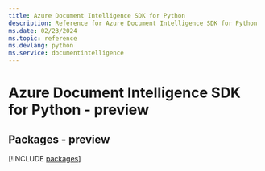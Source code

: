 ```yaml
---
title: Azure Document Intelligence SDK for Python
description: Reference for Azure Document Intelligence SDK for Python
ms.date: 02/23/2024
ms.topic: reference
ms.devlang: python
ms.service: documentintelligence
---
```

# Azure Document Intelligence SDK for Python - preview
## Packages - preview
[!INCLUDE [packages](document-intelligence-index.md)]